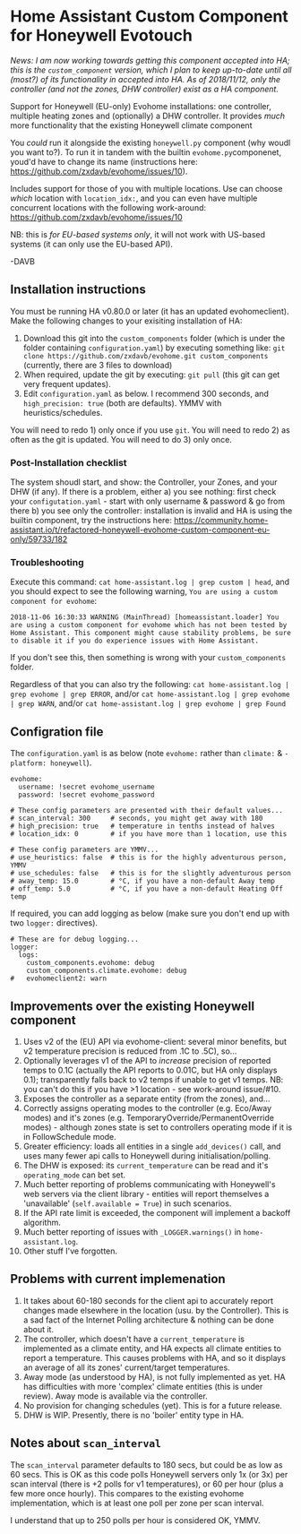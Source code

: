 # Home Assistant Custom Component for Honeywell Evotouch

_News: I am now working towards getting this component accepted into HA; this is the `custom_component` version, which I plan to keep up-to-date until all (most?) of its functionality in accepted into HA. As of 2018/11/12, only the controller (and not the zones, DHW controller) exist as a HA component._

Support for Honeywell (EU-only) Evohome installations: one controller, multiple heating zones and (optionally) a DHW controller.  It provides _much_ more functionality that the existing Honeywell climate component 

You _could_ run it alongside the existing `honeywell.py` component (why woudl you want to?). To run it in tandem with the builtin `evohome.py`componenet, youd'd have to change its name (instructions here: https://github.com/zxdavb/evohome/issues/10).  

Includes support for those of you with multiple locations.  Use can choose _which_ location with `location_idx:`, and you can even have multiple concurrent locations with the following work-around: https://github.com/zxdavb/evohome/issues/10

NB: this is _for EU-based systems only_, it will not work with US-based systems (it can only use the EU-based API).

-DAVB

## Installation instructions

You must be running HA v0.80.0 or later (it has an updated evohomeclient).  Make the following changes to your exisiting installation of HA:
 1. Download this git into the `custom_components` folder (which is under the folder containing `configuration.yaml`) by executing something like: `git clone https://github.com/zxdavb/evohome.git custom_components` (currently, there are 3 files to download)
 2. When required, update the git by executing: `git pull` (this git can get very frequent updates).
 3. Edit `configuration.yaml` as below.  I recommend 300 seconds, and `high_precision: true` (both are defaults). YMMV with heuristics/schedules.
 
You will need to redo 1) only once if you use `git`.  You will need to redo 2) as often as the git is updated. You will need to do 3) only once.

### Post-Installation checklist

The system shoudl start, and show: the Controller, your Zones, and your DHW (if any).  If there is a problem, either
a) you see nothing: first check your `configutation.yaml` - start with only username & password & go from there
b) you see only the controller: installation is invalid and HA is using the builtin component, try the instructions here: https://community.home-assistant.io/t/refactored-honeywell-evohome-custom-component-eu-only/59733/182

### Troubleshooting

Execute this command: `cat home-assistant.log | grep custom | head`, and you should expect to see the following warning, `You are using a custom component for evohome`:
```
2018-11-06 16:30:33 WARNING (MainThread) [homeassistant.loader] You are using a custom component for evohome which has not been tested by Home Assistant. This component might cause stability problems, be sure to disable it if you do experience issues with Home Assistant.
```

If you don't see this, then something is wrong with your `custom_components` folder.

Regardless of that you can also try the following:
  `cat home-assistant.log | grep evohome | grep ERROR`, and/or
  `cat home-assistant.log | grep evohome | grep WARN`, and/or
  `cat home-assistant.log | grep evohome | grep Found`

## Configration file

The `configuration.yaml` is as below (note `evohome:` rather than `climate:` & `- platform: honeywell`).  
```
evohome:
  username: !secret evohome_username
  password: !secret evohome_password

# These config parameters are presented with their default values...
# scan_interval: 300     # seconds, you might get away with 180
# high_precision: true   # temperature in tenths instead of halves
# location_idx: 0        # if you have more than 1 location, use this

# These config parameters are YMMV...
# use_heuristics: false  # this is for the highly adventurous person, YMMV
# use_schedules: false   # this is for the slightly adventurous person
# away_temp: 15.0        # °C, if you have a non-default Away temp
# off_temp: 5.0          # °C, if you have a non-default Heating Off temp
```
If required, you can add logging as below (make sure you don't end up with two `logger:` directives).
```
# These are for debug logging...
logger:
  logs:
    custom_components.evohome: debug
    custom_components.climate.evohome: debug
#   evohomeclient2: warn
```

## Improvements over the existing Honeywell component

1. Uses v2 of the (EU) API via evohome-client: several minor benefits, but v2 temperature precision is reduced from .1C to .5C), so...
2. Optionally leverages v1 of the API to _increase_ precision of reported temps to 0.1C (actually the API reports to 0.01C, but HA only displays 0.1); transparently falls back to v2 temps if unable to get v1 temps. NB: you can't do this if you have >1 location - see work-around issue/#10.
3. Exposes the controller as a separate entity (from the zones), and...
4. Correctly assigns operating modes to the controller (e.g. Eco/Away modes) and it's zones (e.g. TemporaryOverride/PermanentOverride modes) - although zones state is set to controllers operating mode if it is in FollowSchedule mode.
5. Greater efficiency: loads all entities in a single `add_devices()` call, and uses many fewer api calls to Honeywell during initialisation/polling.
6. The DHW is exposed: its `current_temperature` can be read and it's `operating_mode` can bet set.
7. Much better reporting of problems communicating with Honeywell's web servers via the client library - entities will report themselves a 'unavailable' (`self.available = True`) in such scenarios.
8. If the API rate limit is exceeded, the component will implement a backoff algorithm.
9. Much better reporting of issues with `_LOGGER.warnings()` in `home-assistant.log`.
9. Other stuff I've forgotten.

## Problems with current implemenation

1. It takes about 60-180 seconds for the client api to accurately report changes made elsewhere in the location (usu. by the Controller).  This is a sad fact of the Internet Polling architecture & nothing can be done about it.
2. The controller, which doesn't have a `current_temperature` is implemented as a climate entity, and HA expects all climate entities to report a temperature.  This causes problems with HA, and so it displays an average of all its zones' current/target temperatures.
3. Away mode (as understood by HA), is not fully implemented as yet.  HA has difficulties with more 'complex' climate entities (this is under review). Away mode is available via the controller.
4. No provision for changing schedules (yet).  This is for a future release.
5. DHW is WIP.  Presently, there is no 'boiler' entity type in HA.

## Notes about `scan_interval`

The `scan_interval` parameter defaults to 180 secs, but could be as low as 60 secs.  This is OK as this code polls Honeywell servers only 1x (or 3x) per scan interval (there is +2 polls for v1 temperatures), or 60 per hour (plus a few more once hourly).  This compares to the existing evohome implementation, which is at least one poll per zone per scan interval.  

I understand that up to 250 polls per hour is considered OK, YMMV.
